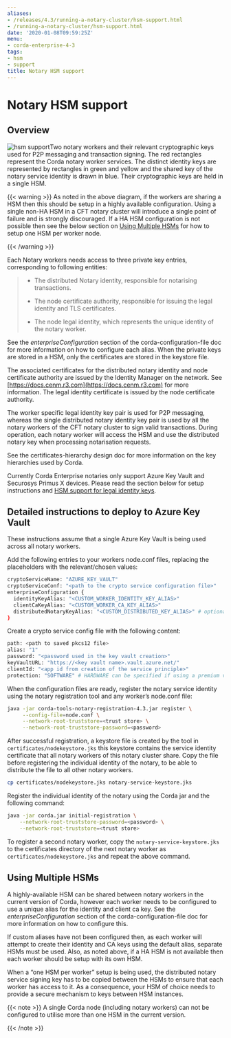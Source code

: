 ```yaml
---
aliases:
- /releases/4.3/running-a-notary-cluster/hsm-support.html
- /running-a-notary-cluster/hsm-support.html
date: '2020-01-08T09:59:25Z'
menu:
- corda-enterprise-4-3
tags:
- hsm
- support
title: Notary HSM support
---
```



# Notary HSM support


## Overview


![hsm support](running-a-notary-cluster/resources/hsm-support.png "hsm support")Two notary workers and their relevant cryptographic keys used for P2P messaging and transaction signing. The red rectangles represent the
                    Corda notary worker services. The distinct identity keys are represented by rectangles in green and yellow and the shared key of the
                    notary service identity is drawn in blue. Their cryptographic keys are held in a single HSM.

{{< warning >}}
As noted in the above diagram, if the workers are sharing a HSM then this should be setup in a highly available configuration. Using a
                    single non-HA HSM in a CFT notary cluster will introduce a single point of failure and is strongly discouraged. If a HA HSM configuration
                    is not possible then see the below section on [Using Multiple HSMs](#using-multiple-hsms) for how to setup one HSM per worker node.

{{< /warning >}}

Each Notary workers needs access to three private key entries, corresponding to following entities:

> 
> 
> * The distributed Notary identity, responsible for notarising transactions.
> 
> 
> * The node certificate authority, responsible for issuing the legal identity and TLS certificates.
> 
> 
> * The node legal identity, which represents the unique identity of the notary worker.
> 
> 
See the *enterpriseConfiguration* section of the corda-configuration-file doc for more information on how to configure each alias.
                When the private keys are stored in a HSM, only the certificates are stored in the keystore file.

The associated certificates for the distributed notary identity and node certificate authority are issued by the Identity Manager on the
                network. See [https://docs.cenm.r3.com](https://docs.cenm.r3.com) for more information. The legal identity certificate is issued by the node certificate authority.

The worker specific legal identity key pair is used for P2P messaging, whereas the single distributed notary identity key pair is used by
                all the notary workers of the CFT notary cluster to sign valid transactions. During operation, each notary worker will access the HSM and
                use the distributed notary key when processing notarisation requests.

See the certificates-hierarchy design doc for more information on the key hierarchies used by Corda.

Currently Corda Enterprise notaries only support Azure Key Vault and Securosys Primus X devices. Please read the section below for setup
                instructions and [HSM support for legal identity keys](../cryptoservice-configuration.md).


## Detailed instructions to deploy to Azure Key Vault

These instructions assume that a single Azure Key Vault is being used across all notary workers.

Add the following entries to your workers node.conf files, replacing the placeholders with the relevant/chosen values:

```sh
cryptoServiceName: "AZURE_KEY_VAULT"
cryptoServiceConf: "<path to the crypto service configuration file>"
enterpriseConfiguration {
  identityKeyAlias: "<CUSTOM_WORKER_IDENTITY_KEY_ALIAS>"
  clientCaKeyAlias: "<CUSTOM_WORKER_CA_KEY_ALIAS>"
  distributedNotaryKeyAlias: "<CUSTOM_DISTRIBUTED_KEY_ALIAS>" # optional - can omit to use default
}
```
Create a crypto service config file with the following content:

```sh
path: <path to saved pkcs12 file>
alias: "1"
password: "<password used in the key vault creation>"
keyVaultURL: "https://<key vault name>.vault.azure.net/"
clientId: "<app id from creation of the service principle>"
protection: "SOFTWARE" # HARDWARE can be specified if using a premium vault
```
When the configuration files are ready, register the notary service identity using the notary registration tool and any worker’s node.conf
                file:

```sh
java -jar corda-tools-notary-registration-4.3.jar register \
     --config-file=node.conf \
     --network-root-truststore=<trust store> \
     --network-root-truststore-password=<password>
```
After successful registration, a keystore file is created by the tool in `certificates/nodekeystore.jks` this keystore contains the
                service identity certificate that all notary workers of this notary cluster share. Copy the file before registering the individual identity
                of the notary, to be able to distribute the file to all other notary workers.

```sh
cp certificates/nodekeystore.jks notary-service-keystore.jks
```
Register the individual identity of the notary using the Corda jar and the following command:

```sh
java -jar corda.jar initial-registration \
    --network-root-truststore-password=<password> \
    --network-root-truststore=<trust store>
```
To register a second notary worker, copy the `notary-service-keystore.jks` to the certificates directory of the next notary worker as
                `certificates/nodekeystore.jks` and repeat the above command.


## Using Multiple HSMs

A highly-available HSM can be shared between notary workers in the current version of Corda, however each worker needs to be configured
                to use a unique alias for the identity and client ca key. See the *enterpriseConfiguration* section of the corda-configuration-file
                doc for more information on how to configure this.

If custom aliases have not been configured then, as each worker will attempt to create their identity and CA keys using the default alias,
                separate HSMs must be used. Also, as noted above, if a HA HSM is not available then each worker should be setup with its own HSM.

When a “one HSM per worker” setup is being used, the distributed notary service signing key has to be copied between the HSMs to ensure
                that each worker has access to it. As a consequence, your HSM of choice needs to provide a secure mechanism to keys between HSM instances.


{{< note >}}
A single Corda node (including notary workers) can not be configured to utilise more than one HSM in the current version.

{{< /note >}}

